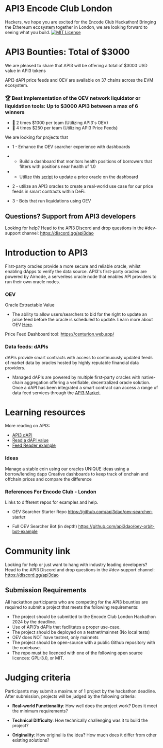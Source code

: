 # API3 Encode Club London
Hackers, we hope you are excited for the Encode Club Hackathon! Bringing the Ethereum ecosystem together in London, we are looking forward to seeing what you build.
[![MIT License](https://img.shields.io/badge/License-MIT-green.svg)](https://choosealicense.com/licenses/mit/)

# API3 Bounties: Total of $3000 
We are pleased to share that API3 will be offering a total of $3000 USD value in API3 tokens

API3 dAPI price feeds and OEV are available on 37 chains across the EVM ecosystem.

### :trophy: Best implementation of the OEV network liquidator or liquidation tools: Up to $3000 API3 between a max of 6 winners 

- 🥇 2 times $1000 per team (Utilizing API3's OEV)
- 🥈 4 times $250 per team (Utilizing API3 Price Feeds)

We are looking for projects that
- 1 - Enhance the OEV searcher experience with dashboards
- - Build a dashboard that monitors health positions of borrowers that filters with positions near health of 1.0
- - Utilize this [script](https://github.com/api3dao/oev-searcher-starter) to update a price oracle on the dashboard
- 2 -  utilize an API3 oracles to create a real-world use case for our price feeds in smart contracts within DeFi.

- 3 - Bots that run liquidations using OEV


## Questions? Support from API3 developers

Looking for help? Head to the API3 Discord and drop questions in the #dev-support channel: https://discord.gg/api3dao

# Introduction to API3
First-party oracles provide a more secure and reliable oracle, whilst enabling dApps to verify the data source. API3's first-party oracles are powered by Airnode, a serverless oracle node that enables API providers to run their own oracle nodes.

### OEV
Oracle Extractable Value

- The ability to allow users/searchers to bid for the right to update an price feed before the oracle is scheduled to update.
Learn more about OEV [Here](https://docs.api3.org/reference/oev-network/).

Price Feed Dashboard tool: https://centurion.web.app/


### Data feeds: dAPIs
dAPIs provide smart contracts with access to continuously updated feeds of market data by oracles hosted by highly reputable financial data providers.

- Managed dAPIs are powered by multiple first-party oracles with native-chain aggregation offering a verifiable, decentralized oracle solution.
Once a dAPI has been integrated a smart contract can access a range of data feed services through the [API3 Market](https://market.api3.org/dapis).

# Learning resources 

More reading on API3:

- [API3 dAPI](https://docs.api3.org/guides/dapis/)
- [Read a dAPI value](https://docs.api3.org/guides/dapis/subscribing-to-dapis/)
- [Feed Reader example](https://github.com/api3-ecosystem/api3-dapi-workshop)

### Ideas
Manage a stable coin using our oracles
UNIQUE ideas using a borrow/lending dapp
Creative dashboards to keep track of onchain and offchain prices and compare the difference

### References For Encode Club - London

Links to different repos for examples and help.

- OEV Searcher Starter Repo
https://github.com/api3dao/oev-searcher-starter

- Full OEV Searcher Bot (in depth)
https://github.com/api3dao/oev-orbit-bot-example



# Community link

Looking for help or just want to hang with industry leading developers? Head to the API3 Discord and drop questions in the #dev-support channel: https://discord.gg/api3dao

## Submission Requirements

All hackathon participants who are competing for the API3 bounties are required to submit a project that meets the following requirements:

- The project should be submitted to the Encode Club London Hackathon 2024 by the deadline.
- Use of API3’s dAPIs that facilitates a proper use-case.
- The project should be deployed on a testnet/mainnet (No local tests)
- OEV does NOT have testnet, only mainnets
- The project should be open-source with a public Github repository with the codebase. 
- The repo must be licenced with one of the following open source licences: GPL-3.0, or MIT.

# Judging criteria
Participants may submit a maximum of 1 project by the hackathon deadline. After submission, projects will be judged by the following criteria:

- **Real-world Functionality**: How well does the project work? Does it meet the minimum requirements?

- **Technical Difficulty**: How technically challenging was it to build the project?

- **Originality**: How original is the idea? How much does it differ from other existing solutions?
